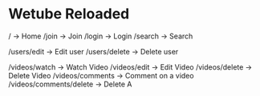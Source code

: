 # Wetube Reloaded
/ -> Home
/join -> Join
/login -> Login
/search -> Search


/users/edit -> Edit user
/users/delete -> Delete user


/videos/watch -> Watch Video
/videos/edit -> Edit Video
/videos/delete -> Delete Video
/videos/comments -> Comment on a video
/videos/comments/delete -> Delete A